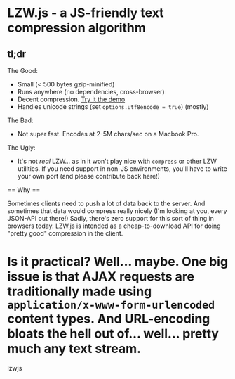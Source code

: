 # LZW.js - a JS-friendly text compression algorithm

## tl;dr
The Good:

  * Small (< 500 bytes gzip-minified)
  * Runs anywhere (no dependencies, cross-browser)
  * Decent compression. [Try it the demo](http://broofa.com/lzwjs)
  * Handles unicode strings (set `options.utf8encode = true`) (mostly)

The Bad:

  * Not super fast. Encodes at 2-5M chars/sec on a Macbook Pro.

The Ugly:

  * It's not _real_ LZW... as in it won't play nice with `compress` or other LZW utilities.  If you need support in non-JS environments, you'll have to write your own port (and please contribute back here!)

== Why ==

Sometimes clients need to push a lot of data back to the server. And sometimes that data would compress really nicely (I'm looking at you, every JSON-API out there!)  Sadly, there's zero support for this sort of thing in browsers today.  LZW.js is intended as a cheap-to-download API for doing "pretty good" compression in the client.

Is it practical?  Well... maybe. One big issue is that AJAX requests are traditionally made using `application/x-www-form-urlencoded` content types. And URL-encoding bloats the hell out of... well... pretty much any text stream.
=======
lzwjs
